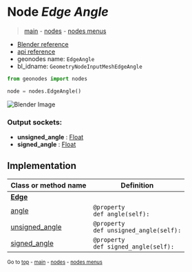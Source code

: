 # Node *Edge Angle*

> [main](../index.md) - [nodes](nodes.md) - [nodes menus](nodes_menus.md)

- [Blender reference](https://docs.blender.org/manual/en/latest/modeling/geometry_nodes/mesh/edge_angle.html)
- [api reference](https://docs.blender.org/api/current/bpy.types.GeometryNodeInputMeshEdgeAngle.html)
- geonodes name: `EdgeAngle`
- bl_idname: `GeometryNodeInputMeshEdgeAngle`

```python
from geonodes import nodes

node = nodes.EdgeAngle()
```

![Blender Image](https://docs.blender.org/manual/en/latest/_images/node-types_GeometryNodeInputMeshEdgeAngle.webp)

### Output sockets:

- **unsigned_angle** : [Float](Float.md)
- **signed_angle** : [Float](Float.md)

## Implementation

| Class or method name | Definition |
|----------------------|------------|
| **[Edge](Edge.md)** |
| [angle](Edge.md#angle) | `@property`<br> `def angle(self):` |
| [unsigned_angle](Edge.md#unsigned_angle) | `@property`<br> `def unsigned_angle(self):` |
| [signed_angle](Edge.md#signed_angle) | `@property`<br> `def signed_angle(self):` |

<sub>Go to [top](#node-Edge-Angle) - [main](../index.md) - [nodes](nodes.md) - [nodes menus](nodes_menus.md)</sub>

